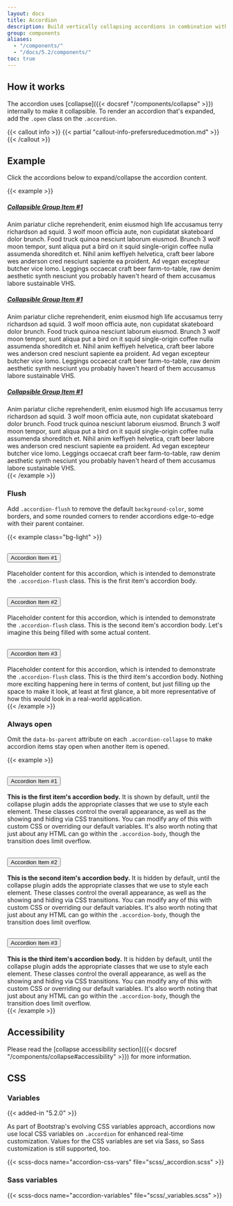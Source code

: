 ```yaml
---
layout: docs
title: Accordion
description: Build vertically collapsing accordions in combination with our Collapse JavaScript plugin.
group: components
aliases:
  - "/components/"
  - "/docs/5.2/components/"
toc: true
---
```


## How it works

The accordion uses [collapse]({{< docsref "/components/collapse" >}}) internally to make it collapsible. To render an accordion that's expanded, add the `.open` class on the `.accordion`.

{{< callout info >}}
{{< partial "callout-info-prefersreducedmotion.md" >}}
{{< /callout >}}

## Example

Click the accordions below to expand/collapse the accordion content.

{{< example >}}
<div class="accordion" id="accordionExample">
  <div class="card mb-0">
      <div class="card-header" id="headingOne">
          <h5 class="m-0">
              <a class="accordion-title d-block pt-2 pb-2 collapsed" data-bs-toggle="collapse" href="#collapseOne" aria-expanded="false" aria-controls="collapseOne">
                  Collapsible Group Item #1
              </a>
          </h5>
      </div>
      <div id="collapseOne" class="collapse" aria-labelledby="headingOne" data-bs-parent="#accordionExample" style="">
          <div class="card-body">
              Anim pariatur cliche reprehenderit, enim eiusmod high life
              accusamus terry richardson ad squid. 3 wolf moon officia
              aute, non cupidatat skateboard dolor brunch. Food truck
              quinoa nesciunt laborum eiusmod. Brunch 3 wolf moon tempor,
              sunt aliqua put a bird on it squid single-origin coffee
              nulla assumenda shoreditch et. Nihil anim keffiyeh
              helvetica, craft beer labore wes anderson cred nesciunt
              sapiente ea proident. Ad vegan excepteur butcher vice lomo.
              Leggings occaecat craft beer farm-to-table, raw denim
              aesthetic synth nesciunt you probably haven't heard of them
              accusamus labore sustainable VHS.
          </div>
      </div>
  </div>
  <div class="card mb-0">
      <div class="card-header" id="heading2">
          <h5 class="m-0">
              <a class="accordion-title d-block pt-2 pb-2 collapsed" data-bs-toggle="collapse" href="#collapse2" aria-expanded="false" aria-controls="collapse2">
                  Collapsible Group Item #1
              </a>
          </h5>
      </div>
      <div id="collapse2" class="collapse" aria-labelledby="heading2" data-bs-parent="#accordionExample" style="">
          <div class="card-body">
              Anim pariatur cliche reprehenderit, enim eiusmod high life
              accusamus terry richardson ad squid. 3 wolf moon officia
              aute, non cupidatat skateboard dolor brunch. Food truck
              quinoa nesciunt laborum eiusmod. Brunch 3 wolf moon tempor,
              sunt aliqua put a bird on it squid single-origin coffee
              nulla assumenda shoreditch et. Nihil anim keffiyeh
              helvetica, craft beer labore wes anderson cred nesciunt
              sapiente ea proident. Ad vegan excepteur butcher vice lomo.
              Leggings occaecat craft beer farm-to-table, raw denim
              aesthetic synth nesciunt you probably haven't heard of them
              accusamus labore sustainable VHS.
          </div>
      </div>
  </div>
  <div class="card mb-0">
      <div class="card-header" id="heading3">
          <h5 class="m-0">
              <a class="accordion-title d-block pt-2 pb-2 collapsed" data-bs-toggle="collapse" href="#collapse3" aria-expanded="false" aria-controls="collapse3">
                  Collapsible Group Item #1
              </a>
          </h5>
      </div>
      <div id="collapse3" class="collapse" aria-labelledby="heading3" data-bs-parent="#accordionExample" style="">
          <div class="card-body">
              Anim pariatur cliche reprehenderit, enim eiusmod high life
              accusamus terry richardson ad squid. 3 wolf moon officia
              aute, non cupidatat skateboard dolor brunch. Food truck
              quinoa nesciunt laborum eiusmod. Brunch 3 wolf moon tempor,
              sunt aliqua put a bird on it squid single-origin coffee
              nulla assumenda shoreditch et. Nihil anim keffiyeh
              helvetica, craft beer labore wes anderson cred nesciunt
              sapiente ea proident. Ad vegan excepteur butcher vice lomo.
              Leggings occaecat craft beer farm-to-table, raw denim
              aesthetic synth nesciunt you probably haven't heard of them
              accusamus labore sustainable VHS.
          </div>
      </div>
  </div>
</div>
{{< /example >}}

### Flush

Add `.accordion-flush` to remove the default `background-color`, some borders, and some rounded corners to render accordions edge-to-edge with their parent container.

{{< example class="bg-light" >}}
<div class="accordion accordion-flush" id="accordionFlushExample">
  <div class="accordion-item">
    <h2 class="accordion-header" id="flush-headingOne">
      <button class="accordion-button collapsed" type="button" data-bs-toggle="collapse" data-bs-target="#flush-collapseOne" aria-expanded="false" aria-controls="flush-collapseOne">
        Accordion Item #1
      </button>
    </h2>
    <div id="flush-collapseOne" class="accordion-collapse collapse" aria-labelledby="flush-headingOne" data-bs-parent="#accordionFlushExample">
      <div class="accordion-body">Placeholder content for this accordion, which is intended to demonstrate the <code>.accordion-flush</code> class. This is the first item's accordion body.</div>
    </div>
  </div>
  <div class="accordion-item">
    <h2 class="accordion-header" id="flush-headingTwo">
      <button class="accordion-button collapsed" type="button" data-bs-toggle="collapse" data-bs-target="#flush-collapseTwo" aria-expanded="false" aria-controls="flush-collapseTwo">
        Accordion Item #2
      </button>
    </h2>
    <div id="flush-collapseTwo" class="accordion-collapse collapse" aria-labelledby="flush-headingTwo" data-bs-parent="#accordionFlushExample">
      <div class="accordion-body">Placeholder content for this accordion, which is intended to demonstrate the <code>.accordion-flush</code> class. This is the second item's accordion body. Let's imagine this being filled with some actual content.</div>
    </div>
  </div>
  <div class="accordion-item">
    <h2 class="accordion-header" id="flush-headingThree">
      <button class="accordion-button collapsed" type="button" data-bs-toggle="collapse" data-bs-target="#flush-collapseThree" aria-expanded="false" aria-controls="flush-collapseThree">
        Accordion Item #3
      </button>
    </h2>
    <div id="flush-collapseThree" class="accordion-collapse collapse" aria-labelledby="flush-headingThree" data-bs-parent="#accordionFlushExample">
      <div class="accordion-body">Placeholder content for this accordion, which is intended to demonstrate the <code>.accordion-flush</code> class. This is the third item's accordion body. Nothing more exciting happening here in terms of content, but just filling up the space to make it look, at least at first glance, a bit more representative of how this would look in a real-world application.</div>
    </div>
  </div>
</div>
{{< /example >}}

### Always open

Omit the `data-bs-parent` attribute on each `.accordion-collapse` to make accordion items stay open when another item is opened.

{{< example >}}
<div class="accordion" id="accordionPanelsStayOpenExample">
  <div class="accordion-item">
    <h2 class="accordion-header" id="panelsStayOpen-headingOne">
      <button class="accordion-button" type="button" data-bs-toggle="collapse" data-bs-target="#panelsStayOpen-collapseOne" aria-expanded="true" aria-controls="panelsStayOpen-collapseOne">
        Accordion Item #1
      </button>
    </h2>
    <div id="panelsStayOpen-collapseOne" class="accordion-collapse collapse show" aria-labelledby="panelsStayOpen-headingOne">
      <div class="accordion-body">
        <strong>This is the first item's accordion body.</strong> It is shown by default, until the collapse plugin adds the appropriate classes that we use to style each element. These classes control the overall appearance, as well as the showing and hiding via CSS transitions. You can modify any of this with custom CSS or overriding our default variables. It's also worth noting that just about any HTML can go within the <code>.accordion-body</code>, though the transition does limit overflow.
      </div>
    </div>
  </div>
  <div class="accordion-item">
    <h2 class="accordion-header" id="panelsStayOpen-headingTwo">
      <button class="accordion-button collapsed" type="button" data-bs-toggle="collapse" data-bs-target="#panelsStayOpen-collapseTwo" aria-expanded="false" aria-controls="panelsStayOpen-collapseTwo">
        Accordion Item #2
      </button>
    </h2>
    <div id="panelsStayOpen-collapseTwo" class="accordion-collapse collapse" aria-labelledby="panelsStayOpen-headingTwo">
      <div class="accordion-body">
        <strong>This is the second item's accordion body.</strong> It is hidden by default, until the collapse plugin adds the appropriate classes that we use to style each element. These classes control the overall appearance, as well as the showing and hiding via CSS transitions. You can modify any of this with custom CSS or overriding our default variables. It's also worth noting that just about any HTML can go within the <code>.accordion-body</code>, though the transition does limit overflow.
      </div>
    </div>
  </div>
  <div class="accordion-item">
    <h2 class="accordion-header" id="panelsStayOpen-headingThree">
      <button class="accordion-button collapsed" type="button" data-bs-toggle="collapse" data-bs-target="#panelsStayOpen-collapseThree" aria-expanded="false" aria-controls="panelsStayOpen-collapseThree">
        Accordion Item #3
      </button>
    </h2>
    <div id="panelsStayOpen-collapseThree" class="accordion-collapse collapse" aria-labelledby="panelsStayOpen-headingThree">
      <div class="accordion-body">
        <strong>This is the third item's accordion body.</strong> It is hidden by default, until the collapse plugin adds the appropriate classes that we use to style each element. These classes control the overall appearance, as well as the showing and hiding via CSS transitions. You can modify any of this with custom CSS or overriding our default variables. It's also worth noting that just about any HTML can go within the <code>.accordion-body</code>, though the transition does limit overflow.
      </div>
    </div>
  </div>
</div>
{{< /example >}}

## Accessibility

Please read the [collapse accessibility section]({{< docsref "/components/collapse#accessibility" >}}) for more information.

## CSS

### Variables

{{< added-in "5.2.0" >}}

As part of Bootstrap's evolving CSS variables approach, accordions now use local CSS variables on `.accordion` for enhanced real-time customization. Values for the CSS variables are set via Sass, so Sass customization is still supported, too.

{{< scss-docs name="accordion-css-vars" file="scss/_accordion.scss" >}}

### Sass variables

{{< scss-docs name="accordion-variables" file="scss/_variables.scss" >}}
